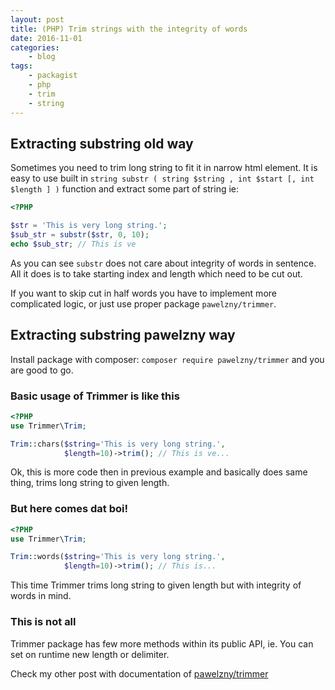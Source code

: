```yaml
---
layout: post
title: (PHP) Trim strings with the integrity of words
date: 2016-11-01
categories:
    - blog
tags:
    - packagist
    - php
    - trim
    - string
---
```


## Extracting substring old way

Sometimes you need to trim long string to fit it in narrow html element.
It is easy to use built in `string substr ( string $string , int $start [, int $length ] )`
function and extract some part of
string ie:

```php
<?PHP

$str = 'This is very long string.';
$sub_str = substr($str, 0, 10);
echo $sub_str; // This is ve
```

As you can see `substr` does not care about integrity of words in sentence.
All it does is to take starting index and length which need to be cut out.

If you want to skip cut in half words you have to implement more complicated logic,
or just use proper package `pawelzny/trimmer`.

## Extracting substring pawelzny way

Install package with composer: `composer require pawelzny/trimmer` and you are good to go.

### Basic usage of Trimmer is like this

```php
<?PHP
use Trimmer\Trim;

Trim::chars($string='This is very long string.',
            $length=10)->trim(); // This is ve...
```

Ok, this is more code then in previous example and basically does same thing,
trims long string to given length.

### But here comes dat boi!

```php
<?PHP
use Trimmer\Trim;

Trim::words($string='This is very long string.',
            $length=10)->trim(); // This is...
```

This time Trimmer trims long string to given length but with integrity of words in mind.

### This is not all

Trimmer package has few more methods within its public API, ie. You can set on runtime
new length or delimiter.

Check my other post with documentation of <a href="/packagist/trimmer" class="postEvent">pawelzny/trimmer</a>
